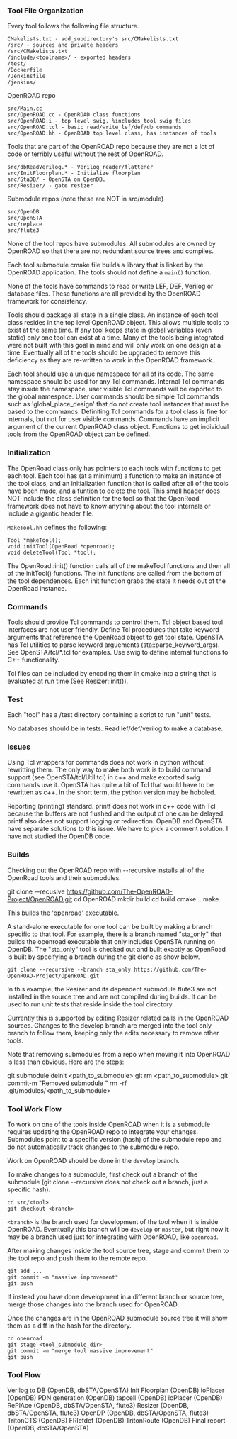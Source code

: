 ### Tool File Organization

Every tool follows the following file structure.

```
CMakelists.txt - add_subdirectory's src/CMakelists.txt
/src/ - sources and private headers
/src/CMakelists.txt
/include/<toolname>/ - exported headers
/test/
/Dockerfile
/Jenkinsfile
/jenkins/
```

OpenROAD repo

```
src/Main.cc
src/OpenROAD.cc - OpenROAD class functions
src/OpenROAD.i - top level swig, %includes tool swig files
src/OpenROAD.tcl - basic read/write lef/def/db commands
src/OpenROAD.hh - OpenROAD top level class, has instances of tools
```

Tools that are part of the OpenROAD repo because they are not a lot of code
or terribly useful without the rest of OpenROAD.
```
src/dbReadVerilog.* - Verilog reader/flattener
src/InitFloorplan.* - Initialize floorplan
src/StaDB/ - OpenSTA on OpenDB.
src/Resizer/ - gate resizer
```

Submodule repos (note these are NOT in src/module)

```
src/OpenDB
src/OpenSTA
src/replace
src/flute3
```

None of the tool repos have submodules. All submodules are owned by OpenROAD
so that there are not redundant source trees and compiles.

Each tool submodule cmake file builds a library that is linked by the
OpenROAD application. The tools should not define a `main()` function.

None of the tools have commands to read or write LEF, DEF, Verilog or
database files.  These functions are all provided by the OpenROAD
framework for consistency.

Tools should package all state in a single class. An instance of each
tool class resides in the top level OpenROAD object. This allows
multiple tools to exist at the same time. If any tool keeps state in
global variables (even static) only one tool can exist at a time.
Many of the tools being integrated were not built with this goal in
mind and will only work on one design at a time. Eventually all of the
tools should be upgraded to remove this deficiency as they are
re-written to work in the OpenROAD framework.

Each tool should use a unique namespace for all of its code.  The same
namespace should be used for any Tcl commands.  Internal Tcl commands
stay inside the namespace, user visible Tcl commands will be exported
to the global namespace. User commands should be simple Tcl commands
such as 'global_place_design' that do not create tool instances that
must be based to the commands. Definiting Tcl commands for a tool
class is fine for internals, but not for user visible
commands. Commands have an implicit argument of the current OpenROAD
class object. Functions to get individual tools from the OpenROAD
object can be defined.

### Initialization

The OpenRoad class only has pointers to each tools with functions to
get each tool.  Each tool has (at a minimum) a function to make an
instance of the tool class, and an initialization function that is
called after all of the tools have been made, and a funtion to delete
the tool. This small header does NOT include the class definition for
the tool so that the OpenRoad framework does not have to know anything
about the tool internals or include a gigantic header file.

`MakeTool.hh` defines the following:

```
Tool *makeTool();
void initTool(OpenRoad *openroad);
void deleteTool(Tool *tool);

```

The OpenRoad::init() function calls all of the makeTool functions and
then all of the initTool() functions. The init functions are called
from the bottom of the tool dependences. Each init function grabs the
state it needs out of the OpenRoad instance.

### Commands

Tools should provide Tcl commands to control them. Tcl object based
tool interfaces are not user friendly. Define Tcl procedures that take
keyword arguments that reference the OpenRoad object to get tool
state.  OpenSTA has Tcl utilities to parse keyword arguements
(sta::parse_keyword_args). See OpenSTA/tcl/*.tcl for examples.
Use swig to define internal functions to C++ functionality.

Tcl files can be included by encoding them in cmake into a string
that is evaluated at run time (See Resizer::init()).

### Test

Each "tool" has a /test directory containing a script to run "unit" tests.

No databases should be in tests. Read lef/def/verilog to make a database.

### Issues

Using Tcl wrappers for commands does not work in python without
rewritting them.  The only way to make both work is to build command
support (see OpenSTA/tcl/Util.tcl) in c++ and make exported swig
commands use it. OpenSTA has quite a bit of Tcl that would have to be
rewritten as c++. In the short term, the python version may be
hobbled.

Reporting (printing) standard. printf does not work in c++ code with
Tcl because the buffers are not flushed and the output of one can be
delayed. printf also does not support logging or redirection. OpenDB
and OpenSTA have separate solutions to this issue. We have to pick
a comment solution. I have not studied the OpenDB code.

### Builds

Checking out the OpenROAD repo with --recursive installs all of the
OpenRoad tools and their submodules.

  git clone --recusive https://github.com/The-OpenROAD-Project/OpenROAD.git
  cd OpenROAD
  mkdir build
  cd build
  cmake ..
  make
  
This builds the 'openroad' executable.

A stand-alone executable for one tool can be built by making a branch
specific to that tool. For example, there is a branch named "sta_only"
that builds the openroad executable that only includes OpenSTA running
on OpenDB. The "sta_only" tool is checked out and built exactly as
OpenRoad is built by specifying a branch during the git clone as show
below.

```
git clone --recursive --branch sta_only https://github.com/The-OpenROAD-Project/OpenROAD.git
```

In this example, the Resizer and its dependent submodule flute3 are
not installed in the source tree and are not compiled during builds.
It can be used to run unit tests that reside inside the tool
directory.

Currently this is supported by editing Resizer related calls in the
OpenROAD sources. Changes to the develop branch are merged into the
tool only branch to follow them, keeping only the edits necessary to
remove other tools.

Note that removing submodules from a repo when moving it into OpenROAD
is less than obvious.  Here are the steps:

git submodule deinit <path_to_submodule>
git rm <path_to_submodule>
git commit-m "Removed submodule "
rm -rf .git/modules/<path_to_submodule>

### Tool Work Flow

To work on one of the tools inside OpenROAD when it is a submodule
requires updating the OpenROAD repo to integrate your changes.
Submodules point to a specific version (hash) of the submodule repo
and do not automatically track changes to the submodule repo.

Work on OpenROAD should be done in the `develop` branch.

To make changes to a submodule, first check out a branch of the submodule
(git clone --recursive does not check out a branch, just a specific hash).

```
cd src/<tool>
git checkout <branch>
```

`<branch>` is the branch used for development of the tool when it is inside
OpenROAD. Eventually this branch will be `develop` or `master`, but right
now it may be a branch used just for integrating with OpenROAD, like `openroad`.

After making changes inside the tool source tree, stage and commit
them to the tool repo and push them to the remote repo.

```
git add ...
git commit -m "massive improvement"
git push
```

If instead you have done development in a different branch or source tree,
merge those changes into the branch used for OpenROAD.

Once the changes are in the OpenROAD submodule source tree it will show
them as a diff in the hash for the directory.

```
cd openroad
git stage <tool_submodule_dir>
git commit -m "merge tool massive improvement"
git push
```

### Tool Flow

Verilog to DB (OpenDB, dbSTA/OpenSTA)
Init Floorplan (OpenDB)
ioPlacer (OpenDB)
PDN generation (OpenDB)
tapcell (OpenDB)
ioPlacer (OpenDB)
RePlAce (OpenDB, dbSTA/OpenSTA, flute3)
Resizer (OpenDB, dbSTA/OpenSTA, flute3)
OpenDP (OpenDB,  dbSTA/OpenSTA, flute3)
TritonCTS (OpenDB)
FRlefdef (OpenDB)
TritonRoute (OpenDB)
Final report (OpenDB, dbSTA/OpenSTA)
